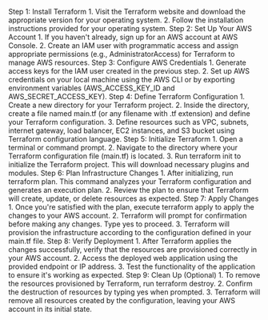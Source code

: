 Step 1: Install Terraform
	1.	Visit the Terraform website and download the appropriate version for your operating system.
	2.	Follow the installation instructions provided for your operating system.
Step 2: Set Up Your AWS Account
	1.	If you haven't already, sign up for an AWS account at AWS Console.
	2.	Create an IAM user with programmatic access and assign appropriate permissions (e.g., AdministratorAccess) for Terraform to manage AWS resources.
Step 3: Configure AWS Credentials
	1.	Generate access keys for the IAM user created in the previous step.
	2.	Set up AWS credentials on your local machine using the AWS CLI or by exporting environment variables (AWS_ACCESS_KEY_ID and AWS_SECRET_ACCESS_KEY).
Step 4: Define Terraform Configuration
	1.	Create a new directory for your Terraform project.
	2.	Inside the directory, create a file named main.tf (or any filename with .tf extension) and define your Terraform configuration.
	3.	Define resources such as VPC, subnets, internet gateway, load balancer, EC2 instances, and S3 bucket using Terraform configuration language.
Step 5: Initialize Terraform
	1.	Open a terminal or command prompt.
	2.	Navigate to the directory where your Terraform configuration file (main.tf) is located.
	3.	Run terraform init to initialize the Terraform project. This will download necessary plugins and modules.
Step 6: Plan Infrastructure Changes
	1.	After initializing, run terraform plan. This command analyzes your Terraform configuration and generates an execution plan.
	2.	Review the plan to ensure that Terraform will create, update, or delete resources as expected.
Step 7: Apply Changes
	1.	Once you're satisfied with the plan, execute terraform apply to apply the changes to your AWS account.
	2.	Terraform will prompt for confirmation before making any changes. Type yes to proceed.
	3.	Terraform will provision the infrastructure according to the configuration defined in your main.tf file.
Step 8: Verify Deployment
	1.	After Terraform applies the changes successfully, verify that the resources are provisioned correctly in your AWS account.
	2.	Access the deployed web application using the provided endpoint or IP address.
	3.	Test the functionality of the application to ensure it's working as expected.
Step 9: Clean Up (Optional)
	1.	To remove the resources provisioned by Terraform, run terraform destroy.
	2.	Confirm the destruction of resources by typing yes when prompted.
	3.	Terraform will remove all resources created by the configuration, leaving your AWS account in its initial state.

